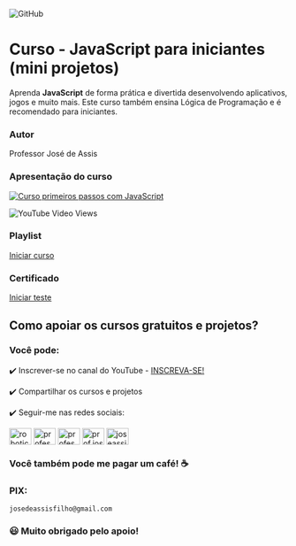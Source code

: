 ![GitHub](https://img.shields.io/github/license/professorjosedeassis/javascript)

# Curso - JavaScript para iniciantes (mini projetos)
Aprenda **JavaScript** de forma prática e divertida desenvolvendo aplicativos, jogos e muito mais. Este curso também ensina Lógica de Programação e é recomendado para iniciantes.
### Autor
Professor José de Assis
### Apresentação do curso
[![Curso primeiros passos com JavaScript](https://img.youtube.com/vi/h1FiBei6plo/0.jpg)](https://youtu.be/h1FiBei6plo "Asssistir no YouTube")

![YouTube Video Views](https://img.shields.io/youtube/views/h1FiBei6plo?style=social)
### Playlist
[Iniciar curso](https://www.youtube.com/playlist?list=PLbEOwbQR9lqyuy7U1YjGgBv0x2Hzuw569)
### Certificado
[Iniciar teste](https://forms.gle/gN8JPzegKFjyXGdz6)
## Como apoiar os cursos gratuitos e projetos?
### Você pode:
:heavy_check_mark: Inscrever-se no canal do YouTube - [INSCREVA-SE!](https://www.youtube.com/c/RoboticapraticaBr/?sub_confirmation=1)

:heavy_check_mark: Compartilhar os cursos e projetos

:heavy_check_mark: Seguir-me nas redes sociais:
<p align="left">
<a href="https://www.youtube.com/c/roboticapraticabr" target="blank"><img align="center" src="https://raw.githubusercontent.com/rahuldkjain/github-profile-readme-generator/master/src/images/icons/Social/youtube.svg" alt="roboticapraticabr" height="30" width="40" /></a>
<a href="https://linkedin.com/in/professorjosedeassis" target="blank"><img align="center" src="https://raw.githubusercontent.com/rahuldkjain/github-profile-readme-generator/master/src/images/icons/Social/linked-in-alt.svg" alt="professorjosedeassis" height="30" width="40" /></a>
<a href="https://fb.com/professorjosedeassis" target="blank"><img align="center" src="https://raw.githubusercontent.com/rahuldkjain/github-profile-readme-generator/master/src/images/icons/Social/facebook.svg" alt="professorjosedeassis" height="30" width="40" /></a>
<a href="https://instagram.com/prof.joseassis" target="blank"><img align="center" src="https://raw.githubusercontent.com/rahuldkjain/github-profile-readme-generator/master/src/images/icons/Social/instagram.svg" alt="prof.joseassis" height="30" width="40" /></a>
<a href="https://twitter.com/joseassis" target="blank"><img align="center" src="https://raw.githubusercontent.com/rahuldkjain/github-profile-readme-generator/master/src/images/icons/Social/twitter.svg" alt="joseassis" height="30" width="40" /></a>
</p>

### Você também pode me pagar um café! ☕

### PIX:
` josedeassisfilho@gmail.com `

### :smiley: Muito obrigado pelo apoio!
